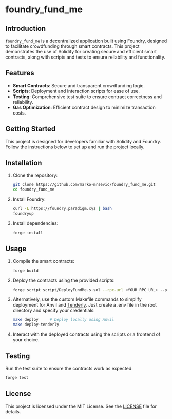 # foundry_fund_me

## Introduction
`foundry_fund_me` is a decentralized application built using Foundry, designed to facilitate crowdfunding through smart contracts. This project demonstrates the use of Solidity for creating secure and efficient smart contracts, along with scripts and tests to ensure reliability and functionality.

## Features
- **Smart Contracts**: Secure and transparent crowdfunding logic.
- **Scripts**: Deployment and interaction scripts for ease of use.
- **Testing**: Comprehensive test suite to ensure contract correctness and reliability.
- **Gas Optimization**: Efficient contract design to minimize transaction costs.

## Getting Started
This project is designed for developers familiar with Solidity and Foundry. Follow the instructions below to set up and run the project locally.

## Installation
1. Clone the repository:
    ```bash
    git clone https://github.com/marko-mrsevic/foundry_fund_me.git
    cd foundry_fund_me
    ```
2. Install Foundry:
    ```bash
    curl -L https://foundry.paradigm.xyz | bash
    foundryup
    ```
3. Install dependencies:
    ```bash
    forge install
    ```

## Usage
1. Compile the smart contracts:
    ```bash
    forge build
    ```
2. Deploy the contracts using the provided scripts:
    ```bash
    forge script script/DeployFundMe.s.sol --rpc-url <YOUR_RPC_URL> --private-key <YOUR_PRIVATE_KEY> --broadcast
    ```
3. Alternatively, use the custom Makefile commands to simplify deployment for Anvil and [Tenderly](https://tenderly.co). Just create a .env file in the root directory and specify your credentials:

    ```bash
    make deploy     # Deploy locally using Anvil
    make deploy-tenderly
    ```  
4. Interact with the deployed contracts using the scripts or a frontend of your choice.

## Testing
Run the test suite to ensure the contracts work as expected:
```bash
forge test
```

## License
This project is licensed under the MIT License. See the [LICENSE](https://opensource.org/licenses/MIT) file for details.